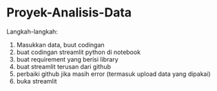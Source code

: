 # Proyek-Analisis-Data
Langkah-langkah:
1. Masukkan data, buut codingan
2. buat codingan streamlit python di notebook
3. buat requirement yang berisi library
4. buat streamlit terusan dari github
5. perbaiki github jika masih error (termasuk upload data yang dipakai)
6. buka streamlit

